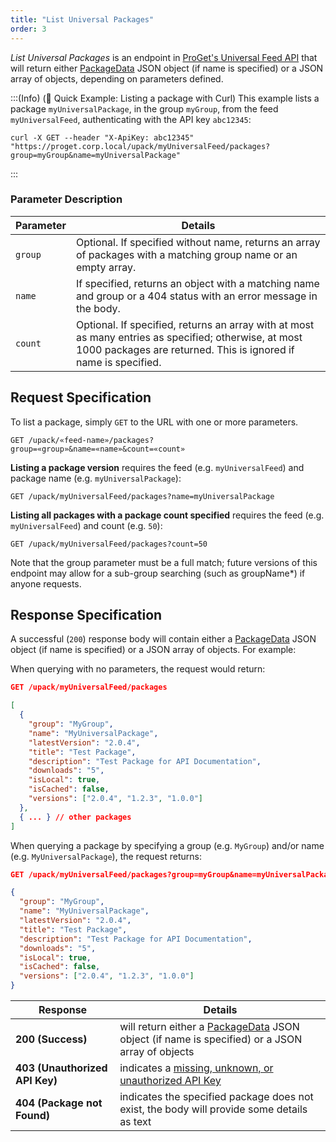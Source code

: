 ```yaml
---
title: "List Universal Packages"
order: 3
---
```


*List Universal Packages* is an endpoint in [ProGet's Universal Feed API](/docs/proget/reference-api/universal-feed) that will return either [PackageData](/docs/proget/reference-api/universal-feed#package-data) JSON object (if name is specified) or a JSON array of objects, depending on parameters defined.

:::(Info) (🚀 Quick Example: Listing a package with Curl)
This example lists a package `myUniversalPackage`, in the group `myGroup`, from the feed `myUniversalFeed`, authenticating with the API key `abc12345`:

````
curl -X GET --header "X-ApiKey: abc12345" "https://proget.corp.local/upack/myUniversalFeed/packages?group=myGroup&name=myUniversalPackage"
````
:::

### Parameter	Description
| Parameter | Details |
| --- | --- |
| `group` | Optional. If specified without name, returns an array of packages with a matching group name or an empty array. |
| `name` | If specified, returns an object with a matching name and group or a 404 status with an error message in the body. |
| `count` | Optional. If specified, returns an array with at most as many entries as specified; otherwise, at most 1000 packages are returned. This is ignored if name is specified. |

## Request Specification
To list a package, simply `GET` to the URL with one or more parameters.

```
GET /upack/«feed-name»/packages?group=«group»&name=«name»&count=«count»
```

**Listing a package version** requires the feed (e.g. `myUniversalFeed`) and package name (e.g. `myUniversalPackage`):

```
GET /upack/myUniversalFeed/packages?name=myUniversalPackage
```

**Listing all packages with a package count specified** requires the feed (e.g. `myUniversalFeed`) and count (e.g. `50`):

```
GET /upack/myUniversalFeed/packages?count=50
```

Note that the group parameter must be a full match; future versions of this endpoint may allow for a sub-group searching (such as groupName*) if anyone requests.

## Response Specification
A successful (`200`) response body will contain either a [PackageData](/docs/proget/reference-api/universal-feed#package-data) JSON object (if name is specified) or a JSON array of objects. For example:

When querying with no parameters, the request would return:

```json
GET /upack/myUniversalFeed/packages

[
  {
    "group": "MyGroup",
    "name": "MyUniversalPackage",
    "latestVersion": "2.0.4",
    "title": "Test Package",
    "description": "Test Package for API Documentation",
    "downloads": "5",
    "isLocal": true,
    "isCached": false,
    "versions": ["2.0.4", "1.2.3", "1.0.0"]
  },
  { ... } // other packages
]

```

When querying a package by specifying a group (e.g. `MyGroup`) and/or name (e.g. `MyUniversalPackage`), the request returns:

```json
GET /upack/myUniversalFeed/packages?group=myGroup&name=myUniversalPackage

{
  "group": "MyGroup",
  "name": "MyUniversalPackage",
  "latestVersion": "2.0.4",
  "title": "Test Package",
  "description": "Test Package for API Documentation",
  "downloads": "5",
  "isLocal": true,
  "isCached": false,
  "versions": ["2.0.4", "1.2.3", "1.0.0"]
}
```

| Response | Details |
| --- | --- |
| **200 (Success)** | will return either a [PackageData](/docs/proget/reference-api/universal-feed#package-data) JSON object (if name is specified) or a JSON array of objects|
| **403 (Unauthorized API Key)** | indicates a [missing, unknown, or unauthorized API Key](/docs/proget/reference-api/universal-feed#authentication) |
| **404 (Package not Found)** | indicates the specified package does not exist, the body will provide some details as text |